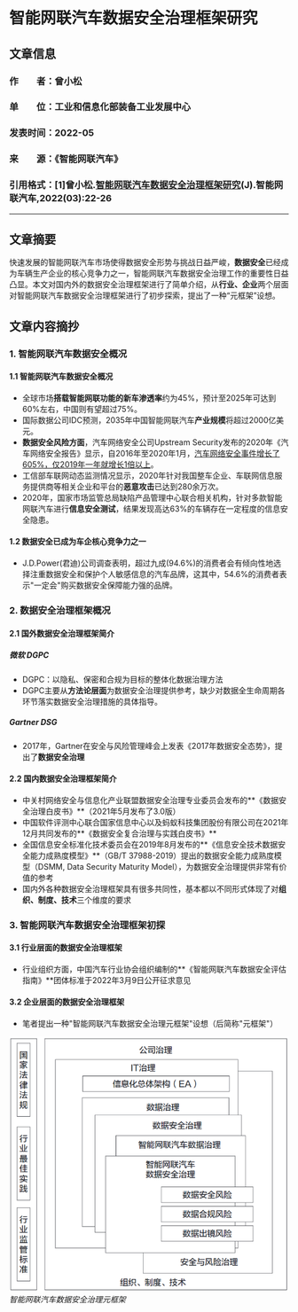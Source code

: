 # 智能网联汽车数据安全治理框架研究

## 文章信息

### 作&emsp;&emsp;者：曾小松

### 单&emsp;&emsp;位：工业和信息化部装备工业发展中心

### 发表时间：2022-05

### 来&emsp;&emsp;源：《智能网联汽车》

### 引用格式：[1]曾小松.[智能网联汽车数据安全治理框架研究](https://kns.cnki.net/kcms/detail/detail.aspx?dbcode=CJFD&dbname=CJFDAUTO&filename=ZNWL202203006)(J).智能网联汽车,2022(03):22-26

---

## 文章摘要

快速发展的智能网联汽车市场使得数据安全形势与挑战日益严峻，**数据安全**已经成为车辆生产企业的核心竞争力之一，智能网联汽车数据安全治理工作的重要性日益凸显。本文对国内外的数据安全治理框架进行了简单介绍，从**行业、企业**两个层面对智能网联汽车数据安全治理框架进行了初步探索，提出了一种“元框架”设想。

## 文章内容摘抄

### 1. 智能网联汽车数据安全概况

#### 1.1 智能网联汽车数据安全概况

* 全球市场**搭载智能网联功能的新车渗透率**约为45%，预计至2025年可达到60%左右，中国则有望超过75%。
* 国际数据公司IDC预测，2035年中国智能网联汽车**产业规模**将超过2000亿美元。
* **数据安全风险方面**，汽车网络安全公司Upstream Security发布的2020年《汽车网络安全报告》显示，自2016年至2020年1月，[汽车网络安全事件增长了605%，仅2019年一年就增长1倍以上](https://www.helpnetsecurity.com/2020/01/06/automotive-cybersecurity-incidents/)。
* 工信部车联网动态监测情况显示，2020年针对我国整车企业、车联网信息服务提供商等相关企业和平台的**恶意攻击**已达到280余万次。
* 2020年，国家市场监管总局缺陷产品管理中心联合相关机构，针对多款智能网联汽车进行**信息安全测试**，结果发现高达63%的车辆存在一定程度的信息安全隐患。

#### 1.2 数据安全已成为车企核心竞争力之一

* J.D.Power(君迪)公司调查表明，超过九成(94.6%)的消费者会有倾向性地选择注重数据安全和保护个人敏感信息的汽车品牌，这其中，54.6%的消费者表示"一定会"购买数据安全保障能力强的品牌。

### 2. 数据安全治理框架概况

#### 2.1 国外数据安全治理框架简介

##### 微软 DGPC

* DGPC：以隐私、保密和合规为目标的整体化数据治理方法
* DGPC主要从**方法论层面**为数据安全治理提供参考，缺少对数据全生命周期各环节落实数据安全治理措施的具体指导。

##### Gartner DSG

* 2017年，Gartner在安全与风险管理峰会上发表《2017年数据安全态势》，提出了**数据安全治理**

#### 2.2 国内数据安全治理框架简介

* 中关村网络安全与信息化产业联盟数据安全治理专业委员会发布的**《数据安全治理白皮书》**（2021年5月发布了3.0版）
* 中国软件评测中心联合国家信息中心以及蚂蚁科技集团股份有限公司在2021年12月共同发布的**《数据安全复合治理与实践白皮书》**
* 全国信息安全标准化技术委员会在2019年8月发布的**《信息安全技术数据安全能力成熟度模型》**（GB/T 37988-2019）提出的数据安全能力成熟度模型（DSMM, Data Security Maturity Model），为数据安全治理提供非常有价值的参考
* 国内外各种数据安全治理框架具有很多共同性，基本都以不同形式体现了对**组织、制度、技术**三个维度的要求

### 3. 智能网联汽车数据安全治理框架初探

#### 3.1 行业层面的数据安全治理框架

* 行业组织方面，中国汽车行业协会组织编制的**《智能网联汽车数据安全评估指南》**团体标准于2022年3月9日公开征求意见

#### 3.2 企业层面的数据安全治理框架

* 笔者提出一种"智能网联汽车数据安全治理元框架"设想（后简称"元框架"）

![元框架](./../img/detail/001_01.png)
*智能网联汽车数据安全治理元框架*
